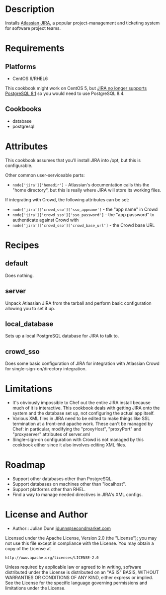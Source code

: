 Description
===========

Installs [Atlassian JIRA](https://www.atlassian.com/software/jira/overview), a popular project-management and ticketing system for software project teams.

Requirements
============

## Platforms

* CentOS 6/RHEL6

This cookbook might work on CentOS 5, but [JIRA no longer supports PostgreSQL 8.1](https://confluence.atlassian.com/display/JIRAKB/2012/07/23/Advance+warning+-+end+of+support+for+PostgreSQL+8.2+with+JIRA+5.2) so you would need to use PostgreSQL 8.4.

## Cookbooks

* database
* postgresql

Attributes
==========

This cookbook assumes that you'll install JIRA into /opt, but this is configurable.

Other common user-serviceable parts:

* `node['jira']['homedir']` - Atlassian's documentation calls this the "home directory", but this is really where JIRA will store its working files.

If integrating with Crowd, the following attributes can be set:

* `node['jira']['crowd_sso']['sso_appname']` - the "app name" in Crowd
* `node['jira']['crowd_sso']['sso_password']` - the "app password" to authenticate against Crowd with
* `node['jira']['crowd_sso']['crowd_base_url']` - the Crowd base URL

Recipes
=======

## default

Does nothing.

## server

Unpack Atlassian JIRA from the tarball and perform basic configuration allowing you to set it up.

## local_database

Sets up a local PostgreSQL database for JIRA to talk to.

## crowd_sso

Does some basic configuration of JIRA for integration with Atlassian Crowd for single-sign-on/directory integration.

Limitations
===========

* It's obviously impossible to Chef out the entire JIRA install because much of it is interactive. This cookbook deals with getting JIRA onto the system and the database set up, not configuring the actual app itself.
* Various XML files in JIRA need to be edited to make things like SSL termination at a front-end apache work. These can't be managed by Chef: in particular, modifying the "proxyHost", "proxyPort" and "proxyserver" attributes of server.xml
* Single-sign-on configuration with Crowd is not managed by this cookbook either since it also involves editing XML files.

Roadmap
=======

* Support other databases other than PostgreSQL.
* Support databases on machines other than "localhost".
* Support platforms other than RHEL.
* Find a way to manage needed directives in JIRA's XML configs.

License and Author
==================

- Author:: Julian Dunn <jdunn@secondmarket.com>

Licensed under the Apache License, Version 2.0 (the "License");
you may not use this file except in compliance with the License.
You may obtain a copy of the License at

    http://www.apache.org/licenses/LICENSE-2.0

Unless required by applicable law or agreed to in writing, software
distributed under the License is distributed on an "AS IS" BASIS,
WITHOUT WARRANTIES OR CONDITIONS OF ANY KIND, either express or implied.
See the License for the specific language governing permissions and
limitations under the License.
